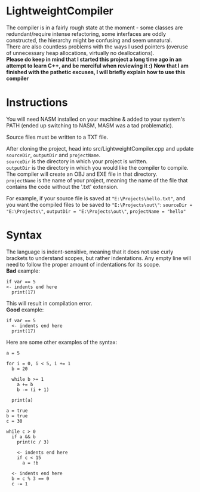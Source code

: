 # LightweightCompiler

The compiler is in a fairly rough state at the moment - some classes are redundant/require intense refactoring, some interfaces are oddly constructed, the hierarchy might be confusing and seem unnatural.  
There are also countless problems with the ways I used pointers (overuse of unnecessary heap allocations, virtually no deallocations).  
**Please do keep in mind that I started this project a long time ago in an attempt to learn C++, and be merciful when reviewing it :)**
**Now that I am finished with the pathetic excuses, I will briefly explain how to use this compiler**  

# Instructions
You will need NASM installed on your machine & added to your system's PATH (ended up switching to NASM, MASM was a tad problematic).  

Source files must be written to a TXT file.  

After cloning the project, head into src/LightweightCompiler.cpp and update `sourceDir`, `outputDir` and `projectName`.  
`sourceDir` is the directory in which your project is written.  
`outputDir` is the directory in which you would like the compiler to compile. The compiler will create an OBJ and EXE file in that directory.  
`projectName` is the name of your project, meaning the name of the file that contains the code without the '.txt' extension.  

For example, if your source file is saved at `"E:\Projects\hello.txt"`, and you want the compiled files to be saved to `"E:\Projects\out\"`:
`sourceDir = "E:\Projects\"`, `outputDir = "E:\Projects\out\"`, `projectName = "hello"`

# Syntax #
The language is indent-sensitive, meaning that it does not use curly brackets to understand scopes, but rather indentations. Any empty line will need to follow the proper amount of indentations for its scope.   
**Bad** example:
```
if var == 5
<- indents end here
  print(17)
```
This will result in compilation error.  
**Good** example:
```
if var == 5
  <- indents end here
  print(17)
```
Here are some other examples of the syntax:
```
a = 5

for i = 0, i < 5, i += 1
  b = 20
	
  while b >= 1
    a += b
    b -= (i + 1)
	
  print(a)
```
```
a = true
b = true
c = 30

while c > 0
  if a && b
    print(c / 3)
    
    <- indents end here
    if c < 15
      a = !b
  
  <- indents end here
  b = c % 3 == 0
  c -= 1
```
